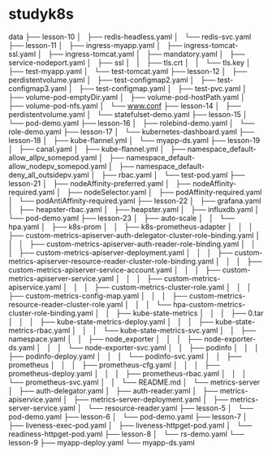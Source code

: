 
# studyk8s
data
├── lesson-10
│   ├── redis-headless.yaml
│   └── redis-svc.yaml
├── lesson-11
│   ├── ingress-myapp.yaml
│   ├── ingress-tomcat-ssl.yaml
│   ├── ingress-tomcat.yaml
│   ├── mandatory.yaml
│   ├── service-nodeport.yaml
│   ├── ssl
│   │   ├── tls.crt
│   │   └── tls.key
│   ├── test-myapp.yaml
│   └── test-tomcat.yaml
├── lesson-12
│   ├── perdistentvolume.yaml
│   ├── test-configmap2.yaml
│   ├── test-configmap3.yaml
│   ├── test-configmap.yaml
│   ├── test-pvc.yaml
│   ├── volume-pod-emptyDir.yaml
│   ├── volume-pod-hostPath.yaml
│   ├── volume-pod-nfs.yaml
│   └── www.conf
├── lesson-14
│   ├── perdistentvolume.yaml
│   └── statefulset-demo.yaml
├── lesson-15
│   └── pod-demo.yaml
├── lesson-16
│   ├── rolebind-demo.yaml
│   └── role-demo.yaml
├── lesson-17
│   └── kubernetes-dashboard.yaml
├── lesson-18
│   ├── kube-flannel.yml
│   └── myapp-ds.yaml
├── lesson-19
│   ├── canal.yaml
│   ├── kube-flannel.yml
│   ├── namespace_default-allow_allpv_somepod.yaml
│   ├── namespace_default-allow_nodepv_somepod.yaml
│   ├── namespace_default-deny_all_outsidepv.yaml
│   ├── rbac.yaml
│   └── test-pod.yaml
├── lesson-21
│   ├── nodeAffinity-preferred.yaml
│   ├── nodeAffinity-required.yaml
│   ├── nodeSelector.yaml
│   ├── podAffinity-required.yaml
│   └── podAntiAffinity-required.yaml
├── lesson-22
│   ├── grafana.yaml
│   ├── heapster-rbac.yaml
│   ├── heapster.yaml
│   ├── influxdb.yaml
│   └── pod-demo.yaml
├── lesson-23
│   ├── auto-scale
│   │   └── hpa.yaml
│   ├── k8s-prom
│   │   ├── k8s-prometheus-adapter
│   │   │   ├── custom-metrics-apiserver-auth-delegator-cluster-role-binding.yaml
│   │   │   ├── custom-metrics-apiserver-auth-reader-role-binding.yaml
│   │   │   ├── custom-metrics-apiserver-deployment.yaml
│   │   │   ├── custom-metrics-apiserver-resource-reader-cluster-role-binding.yaml
│   │   │   ├── custom-metrics-apiserver-service-account.yaml
│   │   │   ├── custom-metrics-apiserver-service.yaml
│   │   │   ├── custom-metrics-apiservice.yaml
│   │   │   ├── custom-metrics-cluster-role.yaml
│   │   │   ├── custom-metrics-config-map.yaml
│   │   │   ├── custom-metrics-resource-reader-cluster-role.yaml
│   │   │   └── hpa-custom-metrics-cluster-role-binding.yaml
│   │   ├── kube-state-metrics
│   │   │   ├── 0.tar
│   │   │   ├── kube-state-metrics-deploy.yaml
│   │   │   ├── kube-state-metrics-rbac.yaml
│   │   │   └── kube-state-metrics-svc.yaml
│   │   ├── namespace.yaml
│   │   ├── node_exporter
│   │   │   ├── node-exporter-ds.yaml
│   │   │   └── node-exporter-svc.yaml
│   │   ├── podinfo
│   │   │   ├── podinfo-deploy.yaml
│   │   │   └── podinfo-svc.yaml
│   │   ├── prometheus
│   │   │   ├── prometheus-cfg.yaml
│   │   │   ├── prometheus-deploy.yaml
│   │   │   ├── prometheus-rbac.yaml
│   │   │   └── prometheus-svc.yaml
│   │   └── README.md
│   └── metrics-server
│       ├── auth-delegator.yaml
│       ├── auth-reader.yaml
│       ├── metrics-apiservice.yaml
│       ├── metrics-server-deployment.yaml
│       ├── metrics-server-service.yaml
│       └── resource-reader.yaml
├── lesson-5
│   └── pod-demo.yaml
├── lesson-6
│   └── pod-demo.yaml
├── lesson-7
│   ├── liveness-exec-pod.yaml
│   ├── liveness-httpget-pod.yaml
│   └── readiness-httpget-pod.yaml
├── lesson-8
│   └── rs-demo.yaml
└── lesson-9
    ├── myapp-deploy.yaml
    └── myapp-ds.yaml
